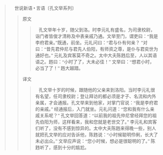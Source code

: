 <font face="幼圆">

> 📖 世说新语 • 言语〔孔文举系列〕
> > 原文
> > > &nbsp;&nbsp; 孔文举年十岁，随父到洛。时李元礼有盛名，为司隶校尉，诣门者皆俊才清称及中表亲戚乃通。文举至门，谓吏曰：“我是李府君亲。”既通，前坐。元礼问曰：“君与仆有何亲？ ”对曰：“昔先君仲尼与君先人伯阳，有师资之尊，是仆与君奕世为通好也。” 元礼及宾客莫不奇之。太中大夫陈韪后至，人以其语语之。韪曰：“小时了了，大未必佳！” 文举曰：“想君小时，必当了了！” 韪大踧踖。
> >
> > 译文
> > > &nbsp;&nbsp; 孔文举十岁的时候，跟随他的父亲来到洛阳。当时李元礼很有名望，任司隶校尉；登让拜访的都必须是才子、名流和内外亲属，才会通报。孔文举来到他家，对掌门官说：“我是李府君的亲戚。” 经通报后，入门就坐。元礼问道：“您和我有什么亲戚关系呢？” 孔文举回答道：“以前我的祖先仲尼曾经拜您的祖先伯阳为师，这样看来，我和您就是老世交了。” 李元礼和宾客们听了，没有不感到惊异的。太中大夫陈韪来得晚一些，别人就把孔文举的应对告诉他，陈韪说：“小时候聪明伶俐，长大了未必出众。” 文举应声说：“您小时候，想必是很聪明的了。” 陈韪听了，感到十分的尴尬。

</font>
